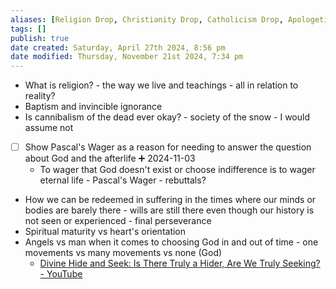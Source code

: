 ```yaml
---
aliases: [Religion Drop, Christianity Drop, Catholicism Drop, Apologetics Drop]
tags: []
publish: true
date created: Saturday, April 27th 2024, 8:56 pm
date modified: Thursday, November 21st 2024, 7:34 pm
---
```


- What is religion? - the way we live and teachings - all in relation to reality?
- Baptism and invincible ignorance
- Is cannibalism of the dead ever okay? - society of the snow - I would assume not
- [ ] Show Pascal's Wager as a reason for needing to answer the question about God and the afterlife ➕ 2024-11-03
	- To wager that God doesn't exist or choose indifference is to wager eternal life - Pascal's Wager - rebuttals?
- How we can be redeemed in suffering in the times where our minds or bodies are barely there - wills are still there even though our history is not seen or experienced - final perseverance
- Spiritual maturity vs heart's orientation
- Angels vs man when it comes to choosing God in and out of time - one movements vs many movements vs none (God)
	- [Divine Hide and Seek: Is There Truly a Hider, Are We Truly Seeking? - YouTube](https://www.youtube.com/watch?v=8k9A7d2Wnjk)